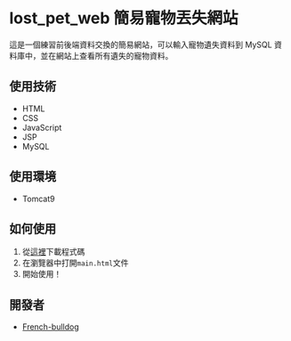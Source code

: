 # lost_pet_web 簡易寵物丟失網站
這是一個練習前後端資料交換的簡易網站，可以輸入寵物遺失資料到 MySQL 資料庫中，並在網站上查看所有遺失的寵物資料。

## 使用技術

- HTML
- CSS
- JavaScript
- JSP
- MySQL

## 使用環境

- Tomcat9

## 如何使用

1. 從[這裡](https://github.com/French-bulldog/web_lost_pet)下載程式碼
2. 在瀏覽器中打開`main.html`文件
3. 開始使用！

## 開發者

- [French-bulldog](https://github.com/French-bulldog)
